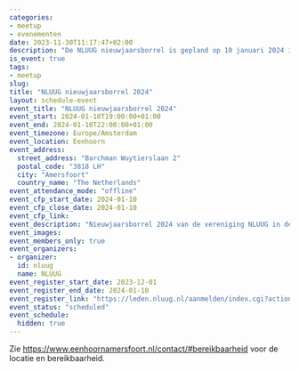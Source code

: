 ```yaml
---
categories:
- meetup
- evenementen
date: 2023-11-30T11:17:47+02:00
description: "De NLUUG nieuwjaarsborrel is gepland op 10 januari 2024 in de Eenhoorn te Amersfoort."
is_event: true
tags:
- meetup
slug:
title: "NLUUG nieuwjaarsborrel 2024"
layout: schedule-event
event_title: "NLUUG nieuwjaarsborrel 2024"
event_start: 2024-01-10T19:00:00+01:00
event_end: 2024-01-10T22:00:00+01:00
event_timezone: Europe/Amsterdam
event_location: Eenhoorn
event_address:
  street_address: "Barchman Wuytierslaan 2"
  postal_code: "3818 LH"
  city: "Amersfoort"
  country_name: "The Netherlands"
event_attendance_mode: "offline"
event_cfp_start_date: 2024-01-10
event_cfp_close_date: 2024-01-10
event_cfp_link:
event_description: "Nieuwjaarsborrel 2024 van de vereniging NLUUG in de Eenhoorn te Amersfoort."
event_images:
event_members_only: true
event_organizers:
- organizer:
  id: nluug
  name: NLUUG
event_register_start_date: 2023-12-01
event_register_end_date: 2024-01-10
event_register_link: "https://leden.nluug.nl/aanmelden/index.cgi?action=event"
event_status: "scheduled"
event_schedule:
  hidden: true
---
```


Zie https://www.eenhoornamersfoort.nl/contact/#bereikbaarheid voor de locatie en bereikbaarheid.
